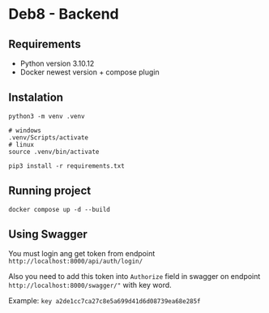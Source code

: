 # Deb8 - Backend

## Requirements
- Python version 3.10.12
- Docker newest version + compose plugin

## Instalation

```shell
python3 -m venv .venv

# windows
.venv/Scripts/activate
# linux
source .venv/bin/activate

pip3 install -r requirements.txt
```

## Running project
```shell
docker compose up -d --build
```

## Using Swagger

You must login ang get token from endpoint `http://localhost:8000/api/auth/login/`

Also you need to add this token into `Authorize` field in swagger on endpoint `http://localhost:8000/swagger/"` with key word. 

Example: ```key a2de1cc7ca27c8e5a699d41d6d08739ea68e285f```
